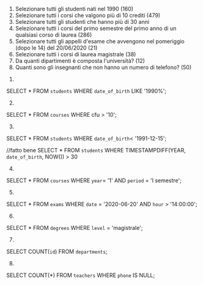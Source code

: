 1. Selezionare tutti gli studenti nati nel 1990 (160)
2. Selezionare tutti i corsi che valgono più di 10 crediti (479)
3. Selezionare tutti gli studenti che hanno più di 30 anni
4. Selezionare tutti i corsi del primo semestre del primo anno di un qualsiasi corso di
laurea (286)
5. Selezionare tutti gli appelli d'esame che avvengono nel pomeriggio (dopo le 14) del
20/06/2020 (21)
6. Selezionare tutti i corsi di laurea magistrale (38)
7. Da quanti dipartimenti è composta l'università? (12)
8. Quanti sono gli insegnanti che non hanno un numero di telefono? (50)





1)
SELECT * 
FROM `students` 
WHERE `date_of_birth` 
LIKE '1990%';

2)
SELECT * 
FROM `courses` 
WHERE cfu > '10';

3)
SELECT * 
FROM `students` 
WHERE `date_of_birth`< '1991-12-15';

//fatto bene
SELECT * 
FROM `students` 
WHERE TIMESTAMPDIFF(YEAR, `date_of_birth`, NOW()) > 30

4)
SELECT * 
FROM `courses` 
WHERE `year`= '1' 
AND `period` = 'I semestre';

5)
SELECT * 
FROM `exams` 
WHERE `date` = '2020-06-20' 
AND `hour` > '14:00:00';

6)
SELECT * 
FROM `degrees` 
WHERE `level` = 'magistrale';

7)
SELECT 
COUNT(`id`) 
FROM `departments`;

8)
SELECT 
COUNT(*) 
FROM `teachers` 
WHERE `phone` IS NULL;

